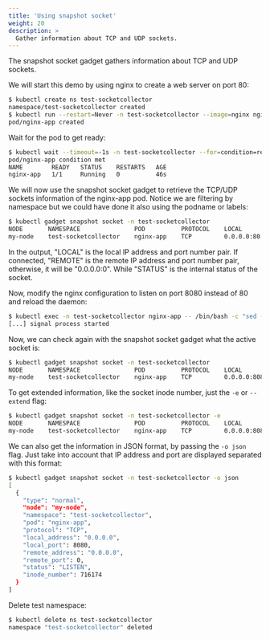```yaml
---
title: 'Using snapshot socket'
weight: 20
description: >
  Gather information about TCP and UDP sockets.
---
```


The snapshot socket gadget gathers information about TCP and UDP sockets.

We will start this demo by using nginx to create a web server on port 80:

```bash
$ kubectl create ns test-socketcollector
namespace/test-socketcollector created
$ kubectl run --restart=Never -n test-socketcollector --image=nginx nginx-app --port=80
pod/nginx-app created
```

Wait for the pod to get ready:

```bash
$ kubectl wait --timeout=-1s -n test-socketcollector --for=condition=ready pod/nginx-app ; kubectl get pod -n test-socketcollector
pod/nginx-app condition met
NAME        READY   STATUS    RESTARTS   AGE
nginx-app   1/1     Running   0          46s
```

We will now use the snapshot socket gadget to retrieve the TCP/UDP sockets information
of the nginx-app pod. Notice we are filtering by namespace but we could have
done it also using the podname or labels:

```bash
$ kubectl gadget snapshot socket -n test-socketcollector
NODE       NAMESPACE               POD          PROTOCOL    LOCAL         REMOTE       STATUS
my-node    test-socketcollector    nginx-app    TCP         0.0.0.0:80    0.0.0.0:0    LISTEN
```

In the output, "LOCAL" is the local IP address and port number pair.
If connected, "REMOTE" is the remote IP address and port number pair,
otherwise, it will be "0.0.0.0:0". While "STATUS" is the internal
status of the socket.

Now, modify the nginx configuration to listen on port 8080 instead of 80 and reload the daemon:

```bash
$ kubectl exec -n test-socketcollector nginx-app -- /bin/bash -c "sed -i 's/listen \+80;/listen\t8080;/g' /etc/nginx/conf.d/default.conf && exec nginx -s reload"
[...] signal process started
```

Now, we can check again with the snapshot socket gadget what the active socket is:

```bash
$ kubectl gadget snapshot socket -n test-socketcollector
NODE       NAMESPACE               POD          PROTOCOL    LOCAL           REMOTE       STATUS
my-node    test-socketcollector    nginx-app    TCP         0.0.0.0:8080    0.0.0.0:0    LISTEN
```

To get extended information, like the socket inode number, just the `-e` or `--extend` flag:

```bash
$ kubectl gadget snapshot socket -n test-socketcollector -e
NODE       NAMESPACE               POD          PROTOCOL    LOCAL           REMOTE       STATUS         INODE
my-node    test-socketcollector    nginx-app    TCP         0.0.0.0:8080    0.0.0.0:0    LISTEN         716174
```

We can also get the information in JSON format, by passing the `-o json` flag.
Just take into account that IP address and port are displayed separated with this format:

```bash
$ kubectl gadget snapshot socket -n test-socketcollector -o json
[
  {
    "type": "normal",
    "node": "my-node",
    "namespace": "test-socketcollector",
    "pod": "nginx-app",
    "protocol": "TCP",
    "local_address": "0.0.0.0",
    "local_port": 8080,
    "remote_address": "0.0.0.0",
    "remote_port": 0,
    "status": "LISTEN",
    "inode_number": 716174
  }
]
```

Delete test namespace:

```bash
$ kubectl delete ns test-socketcollector
namespace "test-socketcollector" deleted
```

